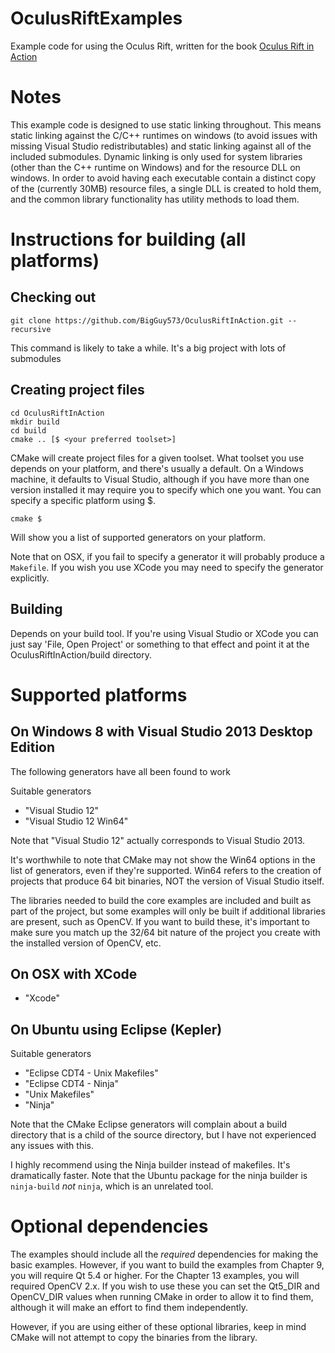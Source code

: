 OculusRiftExamples
==================

Example code for using the Oculus Rift, written for the book [Oculus Rift in Action](http://oculusriftinaction.com)

# Notes

This example code is designed to use static linking throughout.  This means static linking against the C/C++ runtimes 
on windows (to avoid issues with missing Visual Studio redistributables) and static linking against all of the 
included submodules.  Dynamic linking is only used for system libraries (other than the C++ runtime on Windows) and 
for the resource DLL on windows.  In order to avoid having each executable contain a distinct copy of the (currently 
30MB) resource files, a single DLL is created to hold them, and the common library functionality has utility methods 
to load them.

# Instructions for building (all platforms)

## Checking out 

	git clone https://github.com/BigGuy573/OculusRiftInAction.git --recursive

This command is likely to take a while. It's a big project with lots of submodules

## Creating project files

	cd OculusRiftInAction
	mkdir build
	cd build
	cmake .. [$ <your preferred toolset>]

CMake will create project files for a given toolset.  What toolset you use depends on your platform, and there's usually a 
default.  On a Windows machine, it defaults to Visual Studio, although if you have more than one version installed it may 
require you to specify which one you want.  You can specify a specific platform using $.  

    cmake $

Will show you a list of supported generators on your platform.

Note that on OSX, if you fail to specify a generator it will probably produce a `Makefile`.  If you wish you use XCode you may need to specify the generator explicitly.  

## Building

Depends on your build tool.  If you're using Visual Studio or XCode you can just say 'File, Open Project' or something to that effect and point it at the OculusRiftInAction/build directory.  

# Supported platforms

## On Windows 8 with Visual Studio 2013 Desktop Edition

The following generators have all been found to work

Suitable generators

* "Visual Studio 12" 
* "Visual Studio 12 Win64" 

Note that "Visual Studio 12" actually corresponds to Visual Studio 2013.  

It's worthwhile to note that CMake may not show the Win64 options in the list of generators, even if they're supported.
Win64 refers to the creation of projects that produce 64 bit binaries, NOT the version of Visual Studio itself. 

The libraries needed to build the core examples are included and built as part of the project, but some examples will 
only be built if additional libraries are present, such as OpenCV.  If you want to build these, it's important to make 
sure you match up the 32/64 bit nature of the project you create with the installed version of OpenCV, etc.  

## On OSX with XCode

* "Xcode"

## On Ubuntu using Eclipse (Kepler) 

Suitable generators

* "Eclipse CDT4 - Unix Makefiles"
* "Eclipse CDT4 - Ninja"
* "Unix Makefiles"
* "Ninja"

Note that the CMake Eclipse generators will complain about a build directory that is a child of the source directory, 
but I have not experienced any issues with this. 

I highly recommend using the Ninja builder instead of makefiles.  It's dramatically faster.  Note that the Ubuntu package for the ninja builder is `ninja-build` *not* `ninja`, which is an unrelated tool.  

# Optional dependencies

The examples should include all the *required* dependencies for making the basic examples.  However, if you want to build the examples from Chapter 9, you will require Qt 5.4 or higher.  For the Chapter 13 examples, you will required OpenCV 2.x.  If you wish to use these you can set the Qt5_DIR and OpenCV_DIR values when running CMake in order to allow it to find them, although it will make an effort to find them independently.  

However, if you are using either of these optional libraries, keep in mind CMake will not attempt to copy the binaries from the library.  
